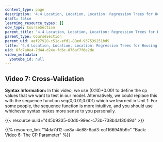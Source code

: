 ```yaml
---
content_type: page
description: '4.4 Location, Location, Location: Regression Trees for Housing Data  (Recitation)'
draft: false
learning_resource_types: []
ocw_type: CourseSection
parent_title: '4.4 Location, Location, Location: Regression Trees for Housing Data  (Recitation)'
parent_type: CourseSection
parent_uid: aef27920-c51c-efd1-88ed-937539251bd9
title: '4.4 Location, Location, Location: Regression Trees for Housing Data  (Recitation)'
uid: 6fc7a0e4-7d44-d24e-fd6c-876af7f8e2de
video_metadata:
  youtube_id: null
---
```

## Video 7: Cross-Validation

**Syntax Information:** In this video, we use (0:10)\*0.001 to define the cp values that we want to test in our model. Alternatively, we could replace this with the sequence function seq(0,0.01,0.001) which we learned in Unit 1. For some people, the sequence function is more intuitive, and you should use whichever syntax makes more sense to you personally.

{{< resource uuid="445b9335-00d0-99ec-c73b-738b4a13049d" >}}

{{% resource_link "14da7d12-ae8a-4e88-6ad3-ec1166945b9c" "Back: Video 6: The CP Parameter" %}}